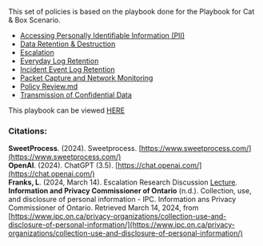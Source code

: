 This set of policies is based on the playbook done for the Playbook for Cat & Box Scenario.

- [Accessing Personally Identifiable Information (PII)](https://github.com/Blyzz616/BoxSOP/blob/main/policies/Accessing_PII.md)
- [Data Retention & Destruction](https://github.com/Blyzz616/BoxSOP/blob/main/policies/Data_Retention_%26_Destruction.md)
- [Escalation](https://github.com/Blyzz616/BoxSOP/blob/main/policies/Escalation.md)
- [Everyday Log Retention](https://github.com/Blyzz616/BoxSOP/blob/main/policies/Everyday_Log_Retention.md)
- [Incident Event Log Retention](https://github.com/Blyzz616/BoxSOP/blob/main/policies/Incident_Event_Log_Retention.md)
- [Packet Capture and Network Monitoring](https://github.com/Blyzz616/BoxSOP/blob/main/policies/Packet_Capture_and_Network_Monitoring.md)
- [Policy Review.md](https://github.com/Blyzz616/BoxSOP/blob/main/policies/Policy_Review.md)
- [Transmission of Confidential Data](https://github.com/Blyzz616/BoxSOP/blob/main/policies/Transmission_of_Confidential_Data.md)

This playbook can be viewed [HERE](https://github.com/Blyzz616/BoxSOP/tree/main)

### Citations:

**SweetProcess**. (2024). Sweetprocess. [https://www.sweetprocess.com/](https://www.sweetprocess.com/)  
**OpenAI**. (2024). ChatGPT (3.5). [https://chat.openai.com/](https://chat.openai.com/)  
**Franks, L**. (2024, March 14). Escalation Research Discussion [Lecture](https://cyber.compass.lighthouselabs.ca/p/2/activities/2984/lectures/649).  
**Information and Privacy Commissioner of Ontario** (n.d.). Collection, use, and disclosure of personal information - IPC. Information ans Privacy Commissioner of Ontario. Retrieved March 14, 2024, from [https://www.ipc.on.ca/privacy-organizations/collection-use-and-disclosure-of-personal-information/](https://www.ipc.on.ca/privacy-organizations/collection-use-and-disclosure-of-personal-information/)
